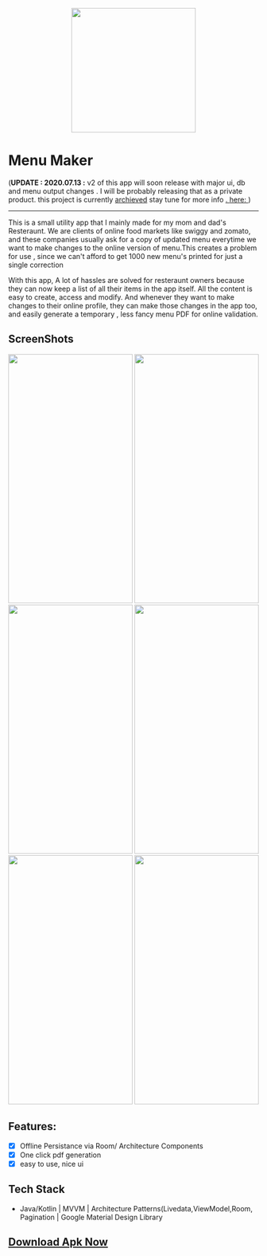 <P align=center>
<img src="https://raw.githubusercontent.com/root-ansh/Menu-Maker_v1/b0ad6b93994be8f4004d414d818539dcb2a1e4e3/code/app/src/main/res/mipmap-xxxhdpi/ic_launcher_round.png" width="250px" height="250px">
</P>

# Menu Maker

(**UPDATE : 2020.07.13 :** v2 of this app will soon release with major ui, db and menu output changes . I will be probably releasing that as a private product. 
this project is currently [archieved](https://github.com/root-ansh/Menu-Maker_v1/tree/b0ad6b93994be8f4004d414d818539dcb2a1e4e3)
stay tune for more info [. <here:> ](https://github.com/root-ansh/prod_priv_menu_maker)  )



---

This is a small utility app that I mainly made for my mom and dad's Resteraunt. We are clients of online food markets 
like swiggy and zomato, and these companies usually ask for a copy of updated menu everytime we want to make changes to the online version of
menu.This creates a problem for use , since we can't afford to get 1000 new menu's printed for just a single correction

With this app, A lot of hassles are solved for resteraunt owners because they can now keep a list of all their items in 
the app itself. All the content is easy to create, access and modify. And whenever they want to make changes to their online
profile, they can make those changes in the app too, and easily generate a temporary , less fancy menu PDF for online validation.

## ScreenShots
<p align=center>
  <img src="https://github.com/root-ansh/Menu-Maker/blob/master/screenshots_and_apk/sc1.png" width="250" height="500" />  
  <img src="https://github.com/root-ansh/Menu-Maker/blob/master/screenshots_and_apk/sc2.png" width="250" height="500" />  
  <img src="https://github.com/root-ansh/Menu-Maker/blob/master/screenshots_and_apk/sc3.png" width="250" height="500" />  
  <img src="https://github.com/root-ansh/Menu-Maker/blob/master/screenshots_and_apk/sc4.png" width="250" height="500" />  
  <img src="https://github.com/root-ansh/Menu-Maker/blob/master/screenshots_and_apk/sc5.png" width="250" height="500" />  
  <img src="https://github.com/root-ansh/Menu-Maker/blob/master/screenshots_and_apk/sc6.png" width="250" height="500" />  
 
</p>

## Features:
 * [x] Offline Persistance via Room/ Architecture Components
 * [X] One click pdf generation                        
 * [X] easy to use, nice ui
 
## Tech Stack 
 - Java/Kotlin | MVVM | Architecture Patterns(Livedata,ViewModel,Room, Pagination | Google Material Design Library

## [Download Apk Now](https://github.com/root-ansh/Menu-Maker/blob/master/screenshots_and_apk/Menu%20Maker.apk?raw=true) 


